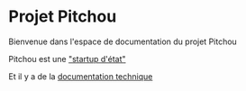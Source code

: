 # Projet Pitchou

Bienvenue dans l'espace de documentation du projet Pitchou 

Pitchou est une ["startup d'état"](https://beta.gouv.fr/startups/pitchou.html)

Et il y a de la [documentation technique](./technique)

